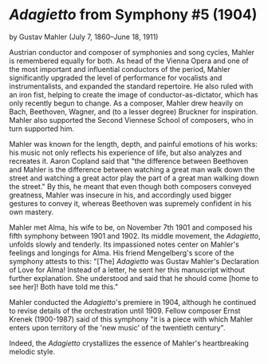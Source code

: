 # *Adagietto* from Symphony #5 (1904)
by Gustav Mahler (July 7, 1860&ndash;June 18, 1911)

Austrian conductor and composer of symphonies and song cycles, Mahler is remembered equally for both. As head of the Vienna Opera and one of the most important and influential conductors of the period, Mahler significantly upgraded the level of performance for vocalists and instrumentalists, and expanded the standard repertoire. He also ruled with an iron fist, helping to create the image of conductor-as-dictator, which has only recently begun to change. As a composer, Mahler drew heavily on Bach, Beethoven, Wagner, and (to a lesser degree) Bruckner for inspiration. Mahler also supported the Second Viennese School of composers, who in turn supported him.

Mahler was known for the length, depth, and painful emotions of his works: his music not only reflects his experience of life, but also analyzes and recreates it. Aaron Copland said that "the difference between Beethoven and Mahler is the difference between watching a great man walk down the street and watching a great actor play the part of a great man walking down the street." By this, he meant that even though both composers conveyed greatness, Mahler was insecure in his, and accordingly used bigger gestures to convey it, whereas Beethoven was supremely confident in his own mastery. 

Mahler met Alma, his wife to be, on November 7th 1901 and composed his fifth symphony between 1901 and 1902.  Its middle movement, the *Adagietto*, unfolds slowly and tenderly.  Its impassioned notes center on Mahler's feelings and longings for Alma. His friend Mengelberg's score of the symphony attests to this: "[The] *Adagietto* was Gustav Mahler's Declaration of Love for Alma! Instead of a letter, he sent her this manuscript without further explanation. She understood and said that he should come [home to see her]! Both have told me this."

Mahler conducted the *Adagietto*'s premiere in 1904, although he continued to revise details of the orchestration until 1909. Fellow composer Ernst Krenek (1900-1987) said of this symphony "it is a piece with which Mahler enters upon territory of the 'new music' of the twentieth century".

Indeed, the *Adagietto* crystallizes the essence of Mahler's heartbreaking melodic style.
